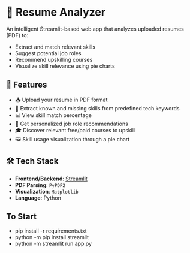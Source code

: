 # 📄 Resume Analyzer

An intelligent Streamlit-based web app that analyzes uploaded resumes (PDF) to:

- Extract and match relevant skills
- Suggest potential job roles
- Recommend upskilling courses
- Visualize skill relevance using pie charts

## 🚀 Features

- 📥 Upload your resume in PDF format
- 🧠 Extract known and missing skills from predefined tech keywords
- 📊 View skill match percentage
- 🎯 Get personalized job role recommendations
- 🎓 Discover relevant free/paid courses to upskill
- 🖼️ Skill usage visualization through a pie chart

## 🛠️ Tech Stack

- **Frontend/Backend**: [Streamlit](https://streamlit.io/)
- **PDF Parsing**: `PyPDF2`
- **Visualization**: `Matplotlib`
- **Language**: Python

## To Start
-  pip install -r requirements.txt
-  python -m pip install streamlit
-   python -m streamlit run app.py  
